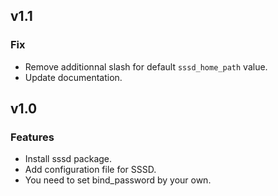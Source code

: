 
## v1.1

### Fix
* Remove additionnal slash for default `sssd_home_path` value.
* Update documentation.

## v1.0

### Features
* Install sssd package.
* Add configuration file for SSSD.
* You need to set bind_password by your own.

